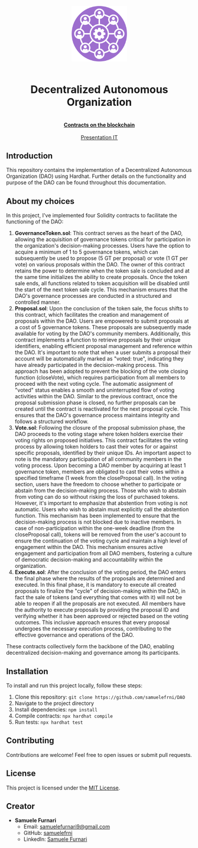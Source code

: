 <div align="center"><img src="./assets/img/R.png" width="150px"></div>
<br />
<div align="center">
  <h1 align="center">Decentralized Autonomous Organization</h1>

  <p align="center">
    <br />
    <a href=""><strong>Contracts on the blockchain</strong></a>
    <br />
    <br />
    <a href="./assets/pdf/">Presentation IT</a>
  </p>
</div>

## Introduction

This repository contains the implementation of a Decentralized Autonomous Organization (DAO) using Hardhat. Further details on the functionality and purpose of the DAO can be found throughout this documentation.

## About my choices

In this project, I've implemented four Solidity contracts to facilitate the functioning of the DAO:

1. **GovernanceToken.sol**: This contract serves as the heart of the DAO, allowing the acquisition of governance tokens critical for participation in the organization's decision-making processes. Users have the option to acquire a minimum of 1 to 5 governance tokens, which can subsequently be used to propose (5 GT per proposal) or vote (1 GT per vote) on various proposals within the DAO. The owner of this contract retains the power to determine when the token sale is concluded and at the same time initializes the ability to create proposals. Once the token sale ends, all functions related to token acquisition will be disabled until the start of the next token sale cycle. This mechanism ensures that the DAO's governance processes are conducted in a structured and controlled manner.
2. **Proposal.sol**: Upon the conclusion of the token sale, the focus shifts to this contract, which facilitates the creation and management of proposals within the DAO. Users are empowered to submit proposals at a cost of 5 governance tokens. These proposals are subsequently made available for voting by the DAO's community members. Additionally, this contract implements a function to retrieve proposals by their unique identifiers, enabling efficient proposal management and reference within the DAO. It's important to note that when a user submits a proposal their account will be automatically marked as "voted: true", indicating they have already participated in the decision-making process. This approach has been adopted to prevent the blocking of the vote closing function (closeVote), which requires participation from all members to proceed with the next voting cycle. The automatic assignment of "voted" status enables a smooth and uninterrupted flow of voting activities within the DAO. Similar to the previous contract, once the proposal submission phase is closed, no further proposals can be created until the contract is reactivated for the next proposal cycle. This ensures that the DAO's governance process maintains integrity and follows a structured workflow.
3. **Vote.sol**: Following the closure of the proposal submission phase, the DAO proceeds to the voting stage where token holders exercise their voting rights on proposed initiatives. This contract facilitates the voting process by allowing token holders to cast their votes for or against specific proposals, identified by their unique IDs. An important aspect to note is the mandatory participation of all community members in the voting process. Upon becoming a DAO member by acquiring at least 1 governance token, members are obligated to cast their votes within a specified timeframe (1 week from the closeProposal call). In the voting section, users have the freedom to choose whether to participate or abstain from the decision-making process. Those who wish to abstain from voting can do so without risking the loss of purchased tokens. However, it's important to emphasize that abstention from voting is not automatic. Users who wish to abstain must explicitly call the abstention function. This mechanism has been implemented to ensure that the decision-making process is not blocked due to inactive members. In case of non-participation within the one-week deadline (from the closeProposal call), tokens will be removed from the user's account to ensure the continuation of the voting cycle and maintain a high level of engagement within the DAO. This mechanism ensures active engagement and participation from all DAO members, fostering a culture of democratic decision-making and accountability within the organization.
4. **Execute.sol**: After the conclusion of the voting period, the DAO enters the final phase where the results of the proposals are determined and executed. In this final phase, it is mandatory to execute all created proposals to finalize the "cycle" of decision-making within the DAO, in fact the sale of tokens (and everything that comes with it) will not be able to reopen if all the proposals are not executed. All members have the authority to execute proposals by providing the proposal ID and verifying whether it has been approved or rejected based on the voting outcomes. This inclusive approach ensures that every proposal undergoes the necessary execution process, contributing to the effective governance and operations of the DAO. 

These contracts collectively form the backbone of the DAO, enabling decentralized decision-making and governance among its participants.

## Installation

To install and run this project locally, follow these steps:

1. Clone this repository: `git clone https://github.com/samuelefrni/DAO`
2. Navigate to the project directory
3. Install dependencies: `npm install`
4. Compile contracts: `npx hardhat compile`
5. Run tests: `npx hardhat test`

## Contributing

Contributions are welcome! Feel free to open issues or submit pull requests.

## License

This project is licensed under the [MIT License](https://opensource.org/licenses/MIT).

## Creator

- **Samuele Furnari**
  - Email: samuelefurnari9@gmail.com
  - GitHub: [samuelefrni](https://github.com/samuelefrni)
  - LinkedIn: [Samuele Furnari](https://www.linkedin.com/in/samuele-furnari-a37567220/)
